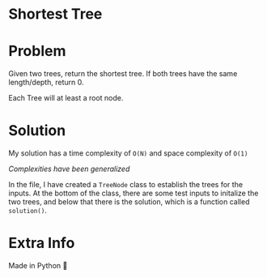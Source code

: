 # Shortest Tree

# Problem 

Given two trees, return the shortest tree. If both trees have the same length/depth, return 0. 

Each Tree will at least a root node. 


# Solution 

My solution has a time complexity of `O(N)` and space complexity of `O(1)`

*Complexities have been generalized*

In the file, I have created a `TreeNode` class to establish the trees for the inputs. At the bottom of the class, there are some test inputs to initalize the two trees, and below that there is the solution, which is a function called `solution()`. 


# Extra Info 

Made in Python 🐍
